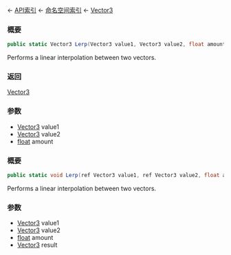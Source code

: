 ← [API索引](Api-Index) ← [命名空间索引](Namespace-Index) ← [Vector3](VRageMath.Vector3)

### 概要

```csharp
public static Vector3 Lerp(Vector3 value1, Vector3 value2, float amount)
```

Performs a linear interpolation between two vectors.

### 返回

[Vector3](VRageMath.Vector3)

### 参数

* [Vector3](VRageMath.Vector3) value1
* [Vector3](VRageMath.Vector3) value2
* [float](https://docs.microsoft.com/en-us/dotnet/api/System.Single?view=netframework-4.6) amount
### 概要

```csharp
public static void Lerp(ref Vector3 value1, ref Vector3 value2, float amount, out Vector3 result)
```

Performs a linear interpolation between two vectors.

### 参数

* [Vector3](VRageMath.Vector3) value1
* [Vector3](VRageMath.Vector3) value2
* [float](https://docs.microsoft.com/en-us/dotnet/api/System.Single?view=netframework-4.6) amount
* [Vector3](VRageMath.Vector3) result
